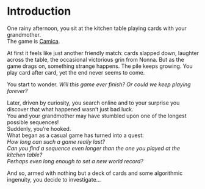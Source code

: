# Introduction

One rainy afternoon, you sit at the kitchen table playing cards with your grandmother.\
The game is [Camica][bmn].

At first it feels like just another friendly match: cards slapped down, laughter across the table, the occasional victorious grin from Nonna.
But as the game drags on, something strange happens.
The pile keeps growing.
You play card after card, yet the end never seems to come.

You start to wonder.
_Will this game ever finish?
Or could we keep playing forever?_

Later, driven by curiosity, you search online and to your surprise you discover that what happened wasn’t just bad luck.\
You and your grandmother may have stumbled upon one of the longest possible sequences!\
Suddenly, you’re hooked.\
What began as a casual game has turned into a quest:\
_How long can such a game really last?_\
_Can you find a sequence even longer than the one you played at the kitchen table?_\
_Perhaps even long enough to set a new world record?_

And so, armed with nothing but a deck of cards and some algorithmic ingenuity, you decide to investigate…

[bmn]: https://en.wikipedia.org/wiki/Beggar-my-neighbour